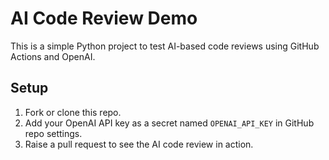 # AI Code Review Demo

This is a simple Python project to test AI-based code reviews using GitHub Actions and OpenAI.

## Setup

1. Fork or clone this repo.
2. Add your OpenAI API key as a secret named `OPENAI_API_KEY` in GitHub repo settings.
3. Raise a pull request to see the AI code review in action.

